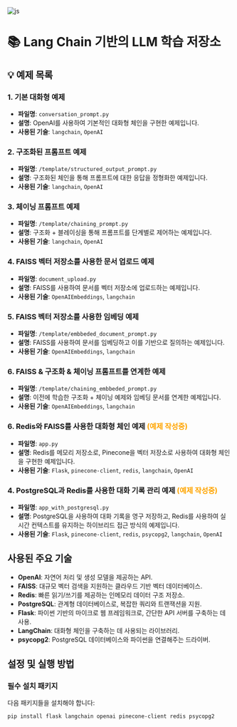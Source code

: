 ![js](https://img.shields.io/badge/Python-3776AB?style=for-the-badge&logo=python&logoColor=white)

# 📚 Lang Chain 기반의 LLM 학습 저장소

## 💡 예제 목록

### 1. 기본 대화형 예제
- **파일명**: `conversation_prompt.py`
- **설명**: OpenAI를 사용하여 기본적인 대화형 체인을 구현한 예제입니다.
- **사용된 기술**: `langchain`, `OpenAI`

### 2. 구조화된 프롬프트 예제
- **파일명**: `/template/structured_output_prompt.py`
- **설명**: 구조화된 체인을 통해 프롬프트에 대한 응답을 정형화한 예제입니다.
- **사용된 기술**: `langchain`, `OpenAI`

### 3. 체이닝 프롬프트 예제
- **파일명**: `/template/chaining_prompt.py`
- **설명**: 구조화 + 블레이싱을 통해 프롬프트를 단계별로 제어하는 예제입니다.
- **사용된 기술**: `langchain`, `OpenAI`

### 4. FAISS 벡터 저장소를 사용한 문서 업로드 예제
- **파일명**: `document_upload.py`
- **설명**: FAISS를 사용하여 문서를 벡터 저장소에 업로드하는 예제입니다.
- **사용된 기술**: `OpenAIEmbeddings`, `langchain`

### 5. FAISS 벡터 저장소를 사용한 임베딩 예제
- **파일명**: `/template/embbeded_document_prompt.py`
- **설명**: FAISS를 사용하여 문서를 임베딩하고 이를 기반으로 질의하는 예제입니다.
- **사용된 기술**: `OpenAIEmbeddings`, `langchain`

### 6. FAISS & 구조화 & 체이닝 프롬프트를 연계한 예제
- **파일명**: `/template/chaining_embbeded_prompt.py`
- **설명**: 이전에 학습한 구조화 + 체이닝 예제와 임베딩 문서를 연계한 예제입니다. 
- **사용된 기술**: `OpenAIEmbeddings`, `langchain`

### 6. Redis와 FAISS를 사용한 대화형 체인 예제 <span style="color: orange;">(예제 작성중)</span>
- **파일명**: `app.py`
- **설명**: Redis를 메모리 저장소로, Pinecone을 벡터 저장소로 사용하여 대화형 체인을 구현한 예제입니다.
- **사용된 기술**: `Flask`, `pinecone-client`, `redis`, `langchain`, `OpenAI`

### 4. PostgreSQL과 Redis를 사용한 대화 기록 관리 예제 <span style="color: orange;">(예제 작성중)</span>
- **파일명**: `app_with_postgresql.py`
- **설명**: PostgreSQL을 사용하여 대화 기록을 영구 저장하고, Redis를 사용하여 실시간 컨텍스트를 유지하는 하이브리드 접근 방식의 예제입니다.
- **사용된 기술**: `Flask`, `pinecone-client`, `redis`, `psycopg2`, `langchain`, `OpenAI`

## 사용된 주요 기술

- **OpenAI**: 자연어 처리 및 생성 모델을 제공하는 API.
- **FAISS**: 대규모 벡터 검색을 지원하는 클라우드 기반 벡터 데이터베이스.
- **Redis**: 빠른 읽기/쓰기를 제공하는 인메모리 데이터 구조 저장소.
- **PostgreSQL**: 관계형 데이터베이스로, 복잡한 쿼리와 트랜잭션을 지원.
- **Flask**: 파이썬 기반의 마이크로 웹 프레임워크로, 간단한 API 서버를 구축하는 데 사용.
- **LangChain**: 대화형 체인을 구축하는 데 사용되는 라이브러리.
- **psycopg2**: PostgreSQL 데이터베이스와 파이썬을 연결해주는 드라이버.

## 설정 및 실행 방법

### 필수 설치 패키지

다음 패키지들을 설치해야 합니다:

```sh
pip install flask langchain openai pinecone-client redis psycopg2
